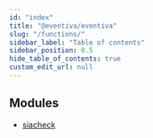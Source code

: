 ```yaml
---
id: "index"
title: "@eventiva/eventiva"
slug: "/functions/"
sidebar_label: "Table of contents"
sidebar_position: 0.5
hide_table_of_contents: true
custom_edit_url: null
---
```


## Modules

- [siacheck](modules/siacheck)
